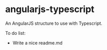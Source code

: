 # angularjs-typescript
An AngularJS structure to use with Typescript.

To do list:
-  Write a nice readme.md
